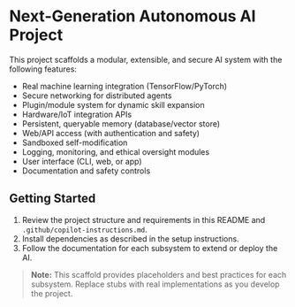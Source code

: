 # Next-Generation Autonomous AI Project

This project scaffolds a modular, extensible, and secure AI system with the following features:

- Real machine learning integration (TensorFlow/PyTorch)
- Secure networking for distributed agents
- Plugin/module system for dynamic skill expansion
- Hardware/IoT integration APIs
- Persistent, queryable memory (database/vector store)
- Web/API access (with authentication and safety)
- Sandboxed self-modification
- Logging, monitoring, and ethical oversight modules
- User interface (CLI, web, or app)
- Documentation and safety controls

## Getting Started

1. Review the project structure and requirements in this README and `.github/copilot-instructions.md`.
2. Install dependencies as described in the setup instructions.
3. Follow the documentation for each subsystem to extend or deploy the AI.

> **Note:** This scaffold provides placeholders and best practices for each subsystem. Replace stubs with real implementations as you develop the project.
